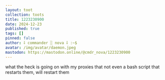 ```yaml
---
layout: toot
collection: toots
title: 1223230900
date: 2024-12-23
published: true
tags: []
pinned: false
author: ⸸ commander ░ nova ⸸ :~$
avatar: /img/avatar/daemon.jpeg
mastodon: https://mastodon.online/@cmdr_nova/1223230900
---
```


what the heck is going on with my proxies that not even a bash script that restarts them, will restart them
